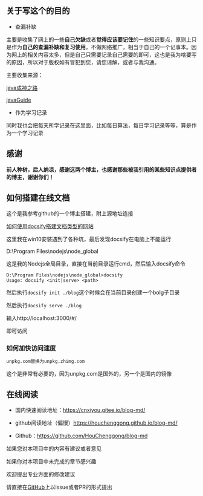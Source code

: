 ## 关于写这个的目的

- 查漏补缺

主要是收集了网上的一些**自己欠缺**或者**觉得应该要记住**的一些知识要点，原则上只是作为**自己的查漏补缺和复习使用**，不做网络推广，相当于自己的一个记事本。因为网上的相关内容太多，但是自己只需要记录自己需要的即可，这也是我为啥要写的原因，所以对于版权如有冒犯到您，请您谅解，或者与我沟通。

主要收集来源：

[java成神之路](https://hollischuang.github.io/toBeTopJavaer/#/)

[javaGuide](https://snailclimb.gitee.io/javaguide-interview/#/)

- 作为学习记录

同时我也会把每天所学记录在这里面，比如每日算法，每日学习记录等等，算是作为一个学习记录



## 感谢

**前人种树，后人纳凉，感谢这两个博主，也感谢那些被我引用的某些知识点提供者的博主，谢谢你们！**



## 如何搭建在线文档

这个是我参考github的一个博主搭建，附上源地址连接

[如何使用docsify搭建文档类型的网站](./docs/how-to-use-docsify.md)

这里我在win10安装遇到了各种坑，最后发现docsify在电脑上不能运行

D:\Program Files\nodejs\node_global

这是我的Nodejs全局目录，直接在当前目录运行cmd，然后输入docsify命令

```
D:\Program Files\nodejs\node_global>docsify
Usage: docsify <init|serve> <path>
```

然后执行`docsify init ./blog`这个时候会在当前目录创建一个bolg子目录

然后执行`docsify serve ./blog`

输入http://localhost:3000/#/

即可访问

### 如何加快访问速度

```html
unpkg.com替换为unpkg.zhimg.com
```

这个是非常有必要的，因为unpkg.com是国外的，另一个是国内的镜像

## 在线阅读

- 国内快速阅读地址：https://cnxiyou.gitee.io/blog-md/

- github阅读地址（偏慢）https://houchenggong.github.io/blog-md/

- Github：https://github.com/HouChenggong/blog-md



如果您对本项目中的内容有建议或者意见

如果你对本项目中未完成的章节感兴趣

欢迎提出专业方面的修改建议

请直接在[GitHub](https://github.com/HouChenggong/blog-md)上以issue或者PR的形式提出